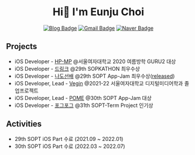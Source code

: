 <h1 align="center"> Hi👋 I'm Eunju Choi </h1>

<div align="center">

[![Blog Badge](https://img.shields.io/badge/Blog-624ea6?style=flat-square&logo=GitHub&logoColor=white)](https://janechoi.tistory.com/)
[![Gmail Badge](https://img.shields.io/badge/Gmail-d14836?style=flat-square&logo=Gmail&logoColor=white&link=mailto:doublev1029@gmail.com)](mailto:doublev1029@gmail.com)
[![Naver Badge](https://img.shields.io/badge/Naver-03C75A?style=flat-square&logo=Naver&logoColor=white&link=mailto:eunjuzzoo@naver.com)](mailto:eunjuzzoo@naver.com)
  
</div>

<h2>Projects</h2>

- iOS Developer - [HP-MP](https://github.com/HP-MP-2020-Summer-Guru2/HP-MP) @서울여자대학교 2020 여름방학 GURU2 대상
- iOS Developer - [드링크](https://github.com/29th-SOPKATHON-DLink/Client-iOS) @29th SOPKATHON 최우수상
- iOS Developer - [나도선배](https://github.com/TeamNado-Sunbae/NadoSunbae-iOS) @29th SOPT App-Jam 최우수상([released](https://apps.apple.com/kr/app/%EB%82%98%EB%8F%84%EC%84%A0%EB%B0%B0/id1605763068))
- iOS Developer, Lead - [Vegin](https://github.com/Team-Vegin/Vegin-iOS) @2021-22 서울여자대학교 디지털미디어학과 졸업프로젝트
- iOS Developer, Lead - [POME](https://github.com/TeamPOME/POME-iOS) @30th SOPT App-Jam 대상
- iOS Developer - [포그포그](https://github.com/TeamFogFog/FogFog-iOS) @31th SOPT-Term Project 인기상
<h2>Activities</h2>

- 29th SOPT iOS Part 수료 (2021.09 ~ 2022.01)
- 30th SOPT iOS Part 수료 (2022.03 ~ 2022.07)
